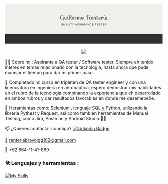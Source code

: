 ![Banner](Banner_QA_tester.png)

<div id="header" align="center">

[![](https://img.shields.io/badge/LinkedIn-0077B5?style=for-the-badge&logo=linkedin&logoColor=white)](https://www.linkedin.com/in/jose-guillermo-renteria-bravo-b37b9b208/)
  
</div>

👨‍💻 Sobre mí :
Aspirante a QA tester / Software tester. Siempre eh tenido interes en temas relacionado con la tecnologia, hasta ahora que pude manejar el tiempo para dar mi primer paso.

🔭 Completado mi curso en tripleten de QA tester engineer y con una licenciatura en ingenieria en aeronautica, espero demostrar mis habilidades en el rubro de la tecnologia combinando la experiencia que eh desarrollado en ambos rubros y dar resultados favorables en donde me desemepeñe.

🌱 Heramientas como: Selenium , lenguaje SQL y Python, utilizando la libreria Pythest y Request, asi como tambien herramientas de Manual Testing, como Jira, Postman y Android Studio.🧑‍💻

📫 ¿Quieres contactar conmigo? [![Linkedin Badge](https://img.shields.io/badge/-JGRB-blue?style=flat&logo=Linkedin&logoColor=white)](https://www.linkedin.com/in/jose-guillermo-renteria-bravo-b37b9b208/)

📧 renteriabravojgg102@gmail.com

📱 +52 664-11-41-869




### :hammer_and_wrench: Lenguajes y herramientas :
<div id="header" align="left">
  
   [![My Skills](https://skillicons.dev/icons?i=py,postman,postgres,github,devto,nodejs,js,html,css,figma,discord,pycharm,selenium)](https://skillicons.dev)

</div>
